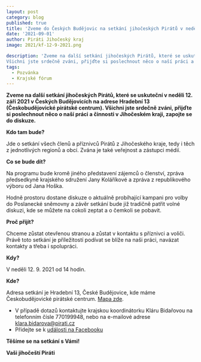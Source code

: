 ```yaml
---
layout: post
category: blog
published: true
title: 'Zveme do Českých Budějovic na setkání jihočeských Pirátů v neděli 12. 9. 2021'
date: '2021-09-01'
author: Piráti Jihočeský kraj
image: 2021/kf-12-9-2021.png

description: 'Zveme na další setkání jihočeských Pirátů, které se uskuteční v neděli 12. září 2021 v Českých Budějovicích na adrese Hradební 13 (Českobudějovické pirátské centrum).
Všichni jste srdečně zváni, přijďte si poslechnout něco o naší práci a činnosti v Jihočeském kraji, zapojte se do diskuze.'
tags:
  - Pozvánka
  - Krajské fórum
---
```

**Zveme na další setkání jihočeských Pirátů, které se uskuteční v neděli 12. září 2021 v Českých Budějovicích na adrese Hradební 13 (Českobudějovické pirátské centrum).
Všichni jste srdečně zváni, přijďte si poslechnout něco o naší práci a činnosti v Jihočeském kraji, zapojte se do diskuze.**

**Kdo tam bude?**

Jde o setkání všech členů a příznivců Pirátů z Jihočeského kraje, tedy i těch z jednotlivých regionů a obcí. Zvána je také veřejnost a zástupci médií.

**Co se bude dít?**

Na programu bude kromě jiného představení zájemců o členství, zpráva předsedkyně krajského sdružení Jany Koláříkové a zpráva z republikového výboru od Jana Hoška.

Hodně prostoru dostane diskuze o aktuálně probíhající kampani pro volby do Poslanecké sněmovny a závěr setkání bude již tradičně patřit volné diskuzi, 
kde se můžete na cokoli zeptat a o čemkoli se pobavit.

**Proč přijít?**

Chceme zůstat otevřenou stranou a zůstat v kontaktu s příznivci a voliči. Právě toto setkání je příležitostí podívat se blíže na naši práci, navázat kontakty a třeba i spolupráci.

**Kdy?**

V neděli 12. 9. 2021 od 14 hodin.

**Kde?**

Adresa setkání je Hradební 13, České Budějovice, kde máme Českobudějovické pirátské centrum. [Mapa zde](https://goo.gl/maps/4YWLGQikfA497pGD9). 

  - V případě dotazů kontaktujte krajskou koordinátorku Kláru Bidařovou na telefonním čísle 770199948, nebo na e-mailové adrese klara.bidarova@pirati.cz
  - Přidejte se k [události na Facebooku](https://www.facebook.com/events/276520583943899)

**Těšíme se na setkání s Vámi!**

**Vaši jihočeští Piráti**
